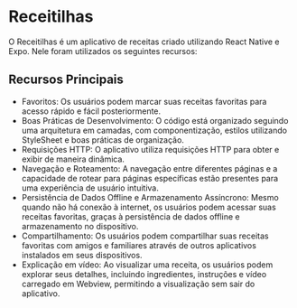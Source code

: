 # Receitilhas

O Receitilhas é um aplicativo de receitas criado utilizando React Native e Expo. Nele foram utilizados os seguintes recursos:


## Recursos Principais

- Favoritos: Os usuários podem marcar suas receitas favoritas para acesso rápido e fácil posteriormente.
- Boas Práticas de Desenvolvimento: O código está organizado seguindo uma arquitetura em camadas, com componentização, estilos utilizando StyleSheet e boas práticas de organização.
- Requisições HTTP: O aplicativo utiliza requisições HTTP para obter e exibir de maneira dinâmica.
- Navegação e Roteamento: A navegação entre diferentes páginas e a capacidade de rotear para páginas específicas estão presentes para uma experiência de usuário intuitiva.
- Persistência de Dados Offline e Armazenamento Assíncrono: Mesmo quando não há conexão à internet, os usuários podem acessar suas receitas favoritas, graças à persistência de dados offline e armazenamento no dispositivo.
- Compartilhamento: Os usuários podem compartilhar suas receitas favoritas  com amigos e familiares através de outros aplicativos instalados em seus dispositivos.
- Explicação em vídeo: Ao visualizar uma receita, os usuários podem explorar seus detalhes, incluindo ingredientes, instruções e vídeo carregado em Webview, permitindo a visualização sem sair do aplicativo.


